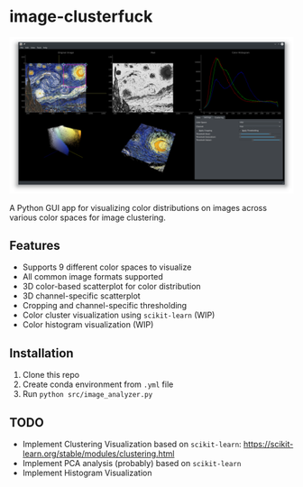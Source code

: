 # image-clusterfuck
![Image analysis of Starry Night Sky](github-images/example-view.png "Image analysis of Starry Night Sky")

A Python GUI app for visualizing color distributions on images across various color spaces for image clustering.

## Features
* Supports 9 different color spaces to visualize
* All common image formats supported
* 3D color-based scatterplot for color distribution
* 3D channel-specific scatterplot
* Cropping and channel-specific thresholding
* Color cluster visualization using `scikit-learn` (WIP)
* Color histogram visualization (WIP)

## Installation
1. Clone this repo
2. Create conda environment from `.yml` file
3. Run `python src/image_analyzer.py`

## TODO
* Implement Clustering Visualization based on `scikit-learn`: https://scikit-learn.org/stable/modules/clustering.html
* Implement PCA analysis (probably) based on `scikit-learn`
* Implement Histogram Visualization